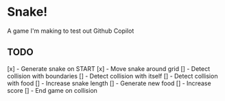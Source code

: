 # Snake!

A game I'm making to test out Github Copilot

## TODO

[x] - Generate snake on START
[x] - Move snake around grid
[] - Detect collision with boundaries
[] - Detect collision with itself
[] - Detect collision with food
[] - Increase snake length
[] - Generate new food
[] - Increase score
[] - End game on collision
